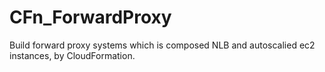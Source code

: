 # CFn_ForwardProxy
Build forward proxy systems which is composed NLB and autoscalied ec2 instances, by CloudFormation.
